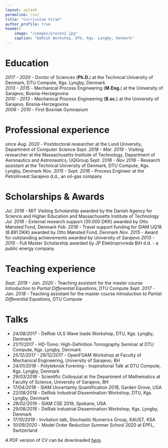 ```yaml
---
layout: splash
permalink: /cv/
title: "Curriculum Vitae"
author_profile: true
header:
    image: "/images/prezen2.jpg"
    caption: "DeRisk Workshop, DTU, Kgs. Lyngby, Denmark"
---
```


# Education
*2017 - 2020* - Doctor of Sciences (**Ph.D.**) at the Technical University of Denmark, DTU Compute, Kgs. Lyngby, Denmark<br>
*2013 - 2015* - Mechanical Process Engineering (**M.Eng.**) at the University of Sarajevo, Bosnia-Herzegovina<br>
*2010 - 2013* - Mechanical Process Engineering (**B.sc.**) at the University of Sarajevo, Bosnia-Herzegovina<br>
*2006 - 2010* - First Bosniak Gymnasium

# Professional experience
*since Aug. 2020* - Postdoctoral researcher at the Lund University, Department of Computer Science
*Sept. 2018 - Mar. 2019* - Visiting researcher at the Massachusetts Institute of Technology, Department of Aeronautics and Astronautics, UQGroup
*Sept. 2016 - Nov 2016* - Research assistant at the Technical University of Denmark, DTU Compute, Kgs. Lyngby, Denmark
*Nov. 2015 - Sept. 2016* - Process Engineer at the Petrolinvest Sarajevo d.d., an oil-gas company

# Scholarships & Awards
*Jul. 2018* - MIT Visiting Scholarship awarded by the Danish Agency for Science and Higher Education and Massachusetts Institute of Technology
*Jul. 2018* - External research support (30.000 DKK) awarded by Otto Mønsted Fond, Denmark
*Feb. 2018* - Travel support funding for SIAM UQ18 (8.891 DKK) awarded by Otto Mønsted Fond, Denmark
*Nov. 2015* - Award for outstanding achievements awarded by University of Sarajevo
*2013 - 2015* - Full Master Scholarship awarded by JP Elektroprivreda BiH d.d. - a public energy company

# Teaching experience
*Sept. 2019 - Jan. 2020* - Teaching assistant for the master course *Introduction to Partial Differential Equations*, DTU Compute
*Sept. 2017 - Jan. 2018* - Teaching assistant for the master course *Introduction to Partial Differential Equations*, DTU Compute

# Talks
* *24/08/2017* - DeRisk ULS Wave loads Workshop, DTU, Kgs. Lyngby, Denmark
* *21/11/2017* - HD-Tomo: High-Definition Tomography Seminar at DTU Compute, Kgs. Lyngby, Denmark
* *25/12/2017 - 29/12/2017* - OpenFOAM Workshop at Faculty of Mechanical Engineering, University of Sarajevo, BH
* *24/01/2018* - Polyteknisk Forening - Inspirational Talk at DTU Compute, Kgs. Lyngby, Denmark
* *29/03/2018* - Scientific Colloquial at the Department of Mathematics at Faculty of Science, University of Sarajevo, BH
* *17/04/2018* - SIAM Uncertainty Quantification 2018, Garden Grove, USA
* *22/08/2018* - DeRisk Industrial Dissemination Workshop, DTU, Kgs. Lyngby, Denmark
* *28/02/2019* - SIAM CSE 2019, Spokane, USA
* *29/08/2019* - DeRisk Industrial Dissemination Workshop, Kgs. Lyngby, Denmark
* *17/10/2019* - Invitation talk, Stochastic Numerics Group, KAUST, KSA
* *10/09/2020* - Model Order Reduction Summer School 2020 at EPFL, Switzerland


 <i class="fas fa-file-pdf"></i> A PDF version of CV can be downloaded [here](https://www.dropbox.com/s/gdhjz94zsuts3rk/CV_Kenan_Sehic.pdf?dl=0).